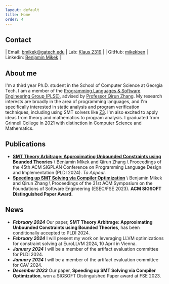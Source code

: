 ```yaml
---
layout: default
title: Home
order: 4
---
```

<style>
td, th {
   border: none!important;
}
</style>

## Contact

| Email: [bmikek@gatech.edu](mailto:bmikek@gatech.edu) | Lab: [Klaus 2319](https://www.scs.gatech.edu/content/building-facilities) |
| GitHub: [mikekben](https://github.com/mikekben) | Linkedin: [Benjamin Mikek](https://www.linkedin.com/in/benmikek/) |


## About me
I'm a third year Ph.D. student in the School of Computer Science at Georgia Tech. I am a member of the [Programming Languages & Software Engineering Group (PLSE)](https://www.scs.gatech.edu/content/programming-languages-software-engineering), advised by [Professor Qirun Zhang](https://www.cc.gatech.edu/~qzhang414/). My research interests are broadly in the area of programming languages, and I'm specifically interested in static analysis and program verification techniques, including using SMT solvers like [Z3](https://github.com/Z3Prover/z3). I'm also excited to apply ideas from theory and mathematics to program analysis. I graduated from Grinnell College in 2021 with distinction in Computer Science and Mathematics.

## Publications
+ **[SMT Theory Arbitrage: Approximating Unbounded Constraints using Bounded Theories](\resources\PLDI_STAUB.pdf)** \\
Benjamin Mikek and Qirun Zhang \\
Proceedings of the 45th ACM SIGPLAN Conference on Programming Language Design and Implementation (PLDI 2024). *To Appear.*
+ **[Speeding up SMT Solving via Compiler Optimization](\resources\FSE_SLOT.pdf)** \\
Benjamin Mikek and Qirun Zhang \\
Proceedings of the 31st ACM Symposium on the Foundations of Software Engineering (ESEC/FSE 2023). **ACM SIGSOFT Distinguished Paper Award.**


## News
+ _**February 2024**_ Our paper, **SMT Theory Arbitrage: Approximating Unbounded Constraints using Bounded Theories**, has been conditionally accepted to PLDI 2024.
+ _**February 2024**_ I will present my work on leveraging LLVM optimizations for constraint solving at EuroLLVM 2024, 10 April in Vienna.
+ _**January 2024**_ I will be a member of the artifact evaluation committee for PLDI 2024.
+ _**January 2024**_ I will be a member of the artifact evaluation committee for CAV 2024.
+ _**December 2023**_ Our paper, **Speeding up SMT Solving via Compiler Optimization**, won a SIGSOFT Distinguished Paper award at FSE 2023.